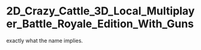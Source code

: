 # 2D_Crazy_Cattle_3D_Local_Multiplayer_Battle_Royale_Edition_With_Guns
exactly what the name implies.
